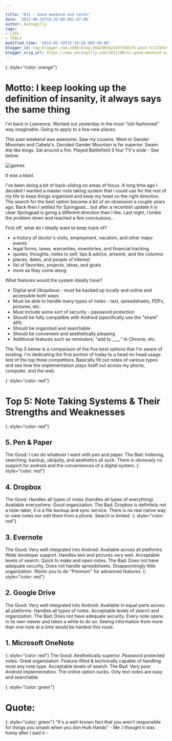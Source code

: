 ```yaml
---

title: "#11 - Good weekend and notes"
date: '2012-06-15T10:32:00.001-07:00'
author: Aarongilly
tags:
- LIFE
- TOOLS
modified_time: '2013-02-10T15:19:26.068-08:00'
blogger_id: tag:blogger.com,1999:blog-2842965021457548135.post-5721561970054153005
blogger_orig_url: https://www.aarongilly.com/2012/06/11-good-weekend-and-notes.html
---
```


{: style="color: orange"}
# Motto: I keep looking up the definition of insanity, it always says the same thing

I'm back in Lawrence. Worked out yesterday in the most "old-fashioned" way imaginable.  Going to apply to a few new places.

This past weekend was awesome. Saw my cousins. Went to Gander Mountain and Cabela's. Decided Gander Mountain is far superior. Swam. Ate like kings. Sat around a fire. Played Battlefield 3 four TV's wide - See below.

![games](http://i.imgur.com/hh3Cah.jpg)

It was a blast.

I've been doing a bit of back-sliding on areas of focus. A long time ago I decided I wanted a master note taking system that I could use for the rest of my life to keep things organized and keep my head on the right direction. The search for the best option became a bit of an obsession a couple years ago. Back then I settled for Springpad... but after a recentish update it is clear Springpad is going a different direction than I like. Last night, I broke the problem down and reached a few conclusions...

First off, what do I ideally want to keep track of?
- a history of doctor's visits, employment, vacation, and other major events
- legal forms, taxes, warranties, inventories, and financial tracking
- quotes, thoughts, notes to self, tips & advice, artwork, and the columns
- places, dates, and people of interest
- list of favorites, projects, ideas, and goals
- more as they come along

What features would the system ideally have?
- Digital and Ubiquitous - must be backed up locally and online and accessible both ways
- Must be able to handle many types of notes - text, spreadsheets, PDFs, pictures, etc.
- Must include some sort of security - password protection
- Should be fully compatible with Android (specifically use the "share" API)
- Should be organized and searchable
- Should be convenient and aesthetically pleasing 
- Additional features such as reminders, "add to ____" in Chrome, etc.

The Top 5 below is a comparison of the five best options that I'm aware of existing. I'm dedicating the first portion of today to a head-to-head usage test of the top three competitors. Basically fill out notes of various types and see how the implementation plays itself out across my phone, computer, and the web.


{: style="color: red"}
# Top 5: Note Taking Systems & Their Strengths and Weaknesses
{: style="color: red"}
## 5. Pen & Paper
The Good: I can do whatever I want with pen and paper.
The Bad: Indexing, searching, backup, ubiquity, and aesthetics all suck. There is obviously no support for android and the conveniences of a digital system.
{: style="color: red"}
## 4. Dropbox
The Good: Handles all types of notes (handles all types of everything). Available everywhere. Good organization.
The Bad: Dropbox is definitely not a note-taker, it is a file backup and sync service. There is no real native way to view notes nor edit them from a phone. Search is limited. 
{: style="color: red"}
## 3. Evernote
The Good: Very well integrated into Android. Available across all platforms. Wide developer support. Handles text and pictures very well. Acceptable levels of search. Quick to make and open notes.
The Bad: Does not have adequate security. Does not handle spreadsheets. Disappointingly little organization. Wants you to do "Premium" for advanced features.
{: style="color: red"}
## 2. Google Drive
The Good: Very well integrated into Android. Available in equal parts across all platforms. Handles all types of notes. Acceptable levels of search and organization. 
The Bad: Does not have adequate security. Every note opens in its own viewer and takes a while to do so. Seeing information from more than one note at a time would be hardest this route.
## 1. Microsoft OneNote 
{: style="color: red"}
The Good: Aesthetically superior. Password protected notes. Great organization. Feature-filled & technically capable of handling most any note type. Acceptable levels of search.
The Bad: Very poor Android implementation. The online option sucks. Only text notes are easy and searchable.  

{: style="color: green"}
# Quote:
{: style="color: green"}
"It's a well-known fact that you aren't responsible for things you smash when you don Hulk Hands" - Me. I thought it was funny after I said it -